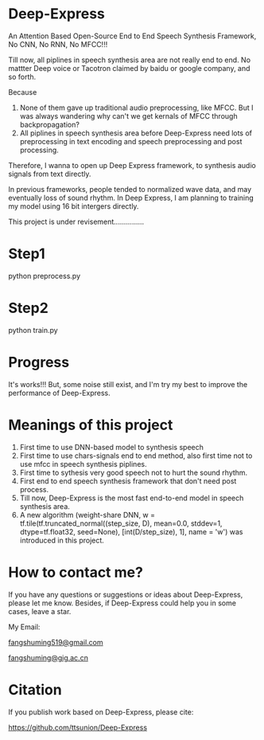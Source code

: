 # Deep-Express
An Attention Based Open-Source End to End Speech Synthesis Framework, No CNN, No RNN, No MFCC!!!

Till now, all piplines in speech synthesis area are not really end to end. No mattter Deep voice or Tacotron claimed by baidu or google company, and so forth.                                                                                                                      

Because

1. None of them gave up traditional audio preprocessing, like MFCC. But I was always wandering why can't we get kernals of MFCC through backpropagation?                                   
2. All piplines in speech synthesis area before Deep-Express need lots of preprocessing in text encoding and speech preprocessing and post processing.

Therefore, I wanna to open up Deep Express framework, to synthesis audio signals from text directly.  

In previous frameworks, people tended to normalized wave data, and may eventually loss of sound rhythm. In Deep Express, I am planning to training my model using 16 bit intergers directly.

This project is under revisement...............

# Step1
python preprocess.py

# Step2
python train.py

# Progress
It's works!!! But, some noise still exist, and I'm try my best to improve the performance of Deep-Express.

# Meanings of this project
1. First time to use DNN-based model to synthesis speech
2. First time to use chars-signals end to end method, also first time not to use mfcc in speech synthesis piplines.
3. First time to sythesis very good speech not to hurt the sound rhythm.
4. First end to end speech synthesis framework that don't need post process.
5. Till now, Deep-Express is the most fast end-to-end model in speech synthesis area.
6. A new algorithm (weight-share DNN, w = tf.tile(tf.truncated_normal((step_size, D), mean=0.0, stddev=1, dtype=tf.float32, seed=None), [int(D/step_size), 1], name = 'w') was introduced in this project. 

# How to contact me?
If you have any questions or suggestions or ideas about Deep-Express, please let me know. Besides, if Deep-Express could help you in some cases, leave a star.

My Email:

fangshuming519@gmail.com

fangshuming@gig.ac.cn

# Citation
If you publish work based on Deep-Express, please cite:

https://github.com/ttsunion/Deep-Express
